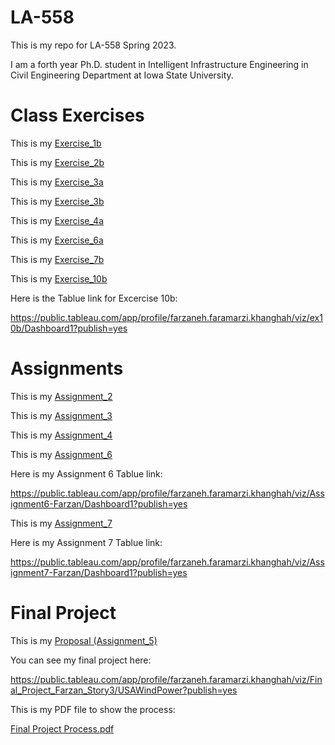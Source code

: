 # LA-558
This is my repo for LA-558 Spring 2023. 

I am a forth year Ph.D. student in Intelligent Infrastructure Engineering in Civil Engineering Department at Iowa State University.

# Class Exercises

This is my [Exercise_1b](ex1b/ex1b.md)

This is my [Exercise_2b](Exercises_/ex2b.md)

This is my [Exercise_3a](Exercises_/ex3a.md)

This is my [Exercise_3b](Exercises_/ex3b.md)

This is my [Exercise_4a](Exercises_/ex4a.md)

This is my [Exercise_6a](Exercises_/ex6a.md)

This is my [Exercise_7b](Exercises_/ex7b.md)

This is my [Exercise_10b](Exercises_/ex10b.md)

Here is the Tablue link for Excercise 10b:

https://public.tableau.com/app/profile/farzaneh.faramarzi.khanghah/viz/ex10b/Dashboard1?publish=yes



# Assignments

This is my [Assignment_2](Exercises_/assignment2.md)

This is my [Assignment_3](Exercises_/assign3.md)

This is my [Assignment_4](Exercises_/assign4.md)

This is my [Assignment_6](Exercises_/Assignment6.html)

Here is my Assignment 6 Tablue link:

https://public.tableau.com/app/profile/farzaneh.faramarzi.khanghah/viz/Assignment6-Farzan/Dashboard1?publish=yes


This is my [Assignment_7](Exercises_/Assignment7.html)

Here is my Assignment 7 Tablue link:

https://public.tableau.com/app/profile/farzaneh.faramarzi.khanghah/viz/Assignment7-Farzan/Dashboard1?publish=yes


# Final Project
This is my [Proposal (Assignment_5)](https://github.com/farzanehf/LA-558/tree/main/Exercises_/Final_Project.html)

You can see my final project here:

https://public.tableau.com/app/profile/farzaneh.faramarzi.khanghah/viz/Final_Project_Farzan_Story3/USAWindPower?publish=yes

This is my PDF file to show the process:

[Final Project Process.pdf](https://github.com/farzanehf/LA-558/files/11365826/Final.Project.Process.pdf)

